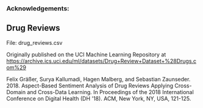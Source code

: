 ### Acknowledgements:

## Drug Reviews

File: drug_reviews.csv

Originally published on the UCI Machine Learning Repository at https://archive.ics.uci.edu/ml/datasets/Drug+Review+Dataset+%28Drugs.com%29

Felix Gräßer, Surya Kallumadi, Hagen Malberg, and Sebastian Zaunseder. 2018. Aspect-Based Sentiment Analysis of Drug Reviews Applying Cross-Domain and Cross-Data Learning. In Proceedings of the 2018 International Conference on Digital Health (DH '18). ACM, New York, NY, USA, 121-125.
